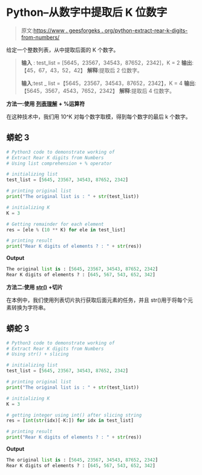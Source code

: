 # Python–从数字中提取后 K 位数字

> 原文:[https://www . geesforgeks . org/python-extract-rear-k-digits-from-numbers/](https://www.geeksforgeeks.org/python-extract-rear-k-digits-from-numbers/)

给定一个整数列表，从中提取后面的 K 个数字。

> **输入** : test_list = [5645，23567，34543，87652，2342]，K = 2
> **输出**:【45，67，43，52，42】
> **解释**:提取后 2 位数字。
> 
> **输入**:test _ list =【5645，23567，34543，87652，2342】，K = 4
> **输出**:【5645，3567，4543，7652，2342】
> **解释**:提取后 4 位数字。

**方法一:使用** [**列表理解**](https://www.geeksforgeeks.org/python-list-comprehension-and-slicing/) **+ %运算符**

在这种技术中，我们用 10^K 对每个数字取模，得到每个数字的最后 k 个数字。

## 蟒蛇 3

```py
# Python3 code to demonstrate working of 
# Extract Rear K digits from Numbers
# Using list comprehension + % operator 

# initializing list
test_list = [5645, 23567, 34543, 87652, 2342]

# printing original list
print("The original list is : " + str(test_list))

# initializing K 
K = 3

# Getting remainder for each element
res = [ele % (10 ** K) for ele in test_list]

# printing result 
print("Rear K digits of elements ? : " + str(res))
```

**Output**

```py
The original list is : [5645, 23567, 34543, 87652, 2342]
Rear K digits of elements ? : [645, 567, 543, 652, 342]

```

**方法二:使用** [**str()**](https://www.geeksforgeeks.org/python-str-function/) **+切片**

在本例中，我们使用列表切片执行获取后面元素的任务，并且 str()用于将每个元素转换为字符串。

## 蟒蛇 3

```py
# Python3 code to demonstrate working of 
# Extract Rear K digits from Numbers
# Using str() + slicing 

# initializing list
test_list = [5645, 23567, 34543, 87652, 2342]

# printing original list
print("The original list is : " + str(test_list))

# initializing K 
K = 3

# getting integer using int() after slicing string
res = [int(str(idx)[-K:]) for idx in test_list]

# printing result 
print("Rear K digits of elements ? : " + str(res))
```

**Output**

```py
The original list is : [5645, 23567, 34543, 87652, 2342]
Rear K digits of elements ? : [645, 567, 543, 652, 342]

```